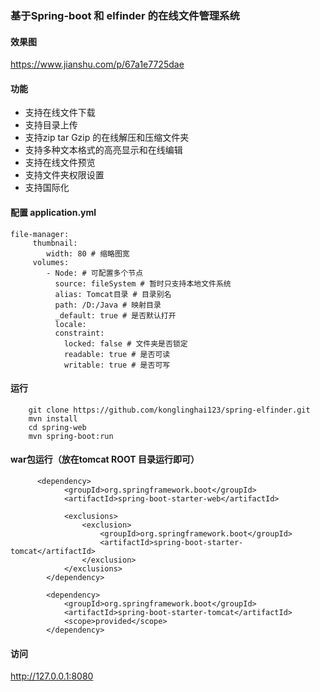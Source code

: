 ### 基于Spring-boot 和 elfinder 的在线文件管理系统

#### 效果图
https://www.jianshu.com/p/67a1e7725dae

#### 功能
- 支持在线文件下载
- 支持目录上传
- 支持zip tar Gzip 的在线解压和压缩文件夹
- 支持多种文本格式的高亮显示和在线编辑
- 支持在线文件预览
- 支持文件夹权限设置
- 支持国际化

#### 配置 application.yml
```
file-manager:
     thumbnail:
        width: 80 # 缩略图宽
     volumes:
        - Node: # 可配置多个节点
          source: fileSystem # 暂时只支持本地文件系统
          alias: Tomcat目录 # 目录别名
          path: /D:/Java # 映射目录
          _default: true # 是否默认打开
          locale:
          constraint:
            locked: false # 文件夹是否锁定
            readable: true # 是否可读
            writable: true # 是否可写
```

#### 运行
```
    git clone https://github.com/konglinghai123/spring-elfinder.git
    mvn install
    cd spring-web
    mvn spring-boot:run
```
#### war包运行（放在tomcat ROOT 目录运行即可）
```
      <dependency>
            <groupId>org.springframework.boot</groupId>
            <artifactId>spring-boot-starter-web</artifactId>

            <exclusions>
                <exclusion>
                    <groupId>org.springframework.boot</groupId>
                    <artifactId>spring-boot-starter-tomcat</artifactId>
                </exclusion>
            </exclusions>
        </dependency>

        <dependency>
            <groupId>org.springframework.boot</groupId>
            <artifactId>spring-boot-starter-tomcat</artifactId>
            <scope>provided</scope>
        </dependency>
```
#### 访问
http://127.0.0.1:8080
